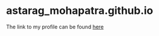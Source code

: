 # astarag_mohapatra.github.io

The link to my profile can be found [here](https://athe-kunal.github.io/astarag_mohapatra.github.io/)
